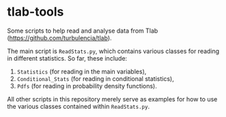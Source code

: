 # tlab-tools
Some scripts to help read and analyse data from Tlab (https://github.com/turbulencia/tlab).

The main script is `ReadStats.py`, which contains various classes for reading in different statistics. So far, these include:
1. `Statistics` (for reading in the main variables),
2. `Conditional_Stats` (for reading in conditional statistics),
3. `Pdfs` (for reading in probability density functions). 

All other scripts in this repository merely serve as examples for how to use the various classes contained within `ReadStats.py`.
